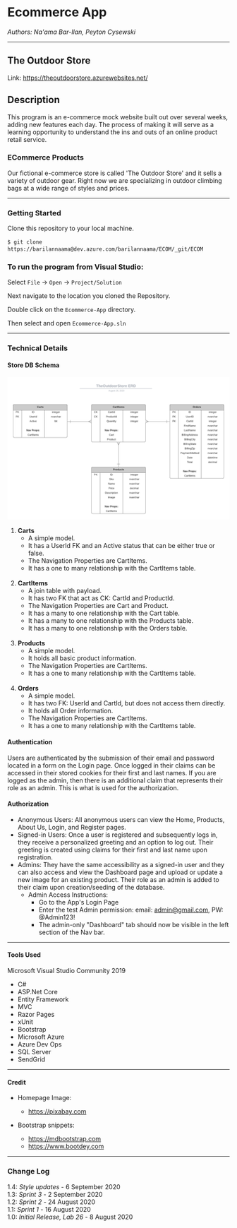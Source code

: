 # Ecommerce App

*Authors: Na'ama Bar-Ilan, Peyton Cysewski*

----

## The Outdoor Store
Link: https://theoutdoorstore.azurewebsites.net/

## Description
This program is an e-commerce mock website built out over several weeks, adding new features each day. The process of making it will serve as a learning opportunity to understand the ins and outs of an online product retail service.

### ECommerce Products
Our fictional e-commerce store is called 'The Outdoor Store' and it sells a variety of outdoor gear. Right now we are specializing in outdoor climbing bags at a wide range of styles and prices.

---

### Getting Started
Clone this repository to your local machine.

```
$ git clone https://barilannaama@dev.azure.com/barilannaama/ECOM/_git/ECOM
```

### To run the program from Visual Studio:
Select ```File``` -> ```Open``` -> ```Project/Solution```

Next navigate to the location you cloned the Repository.

Double click on the ```Ecommerce-App``` directory.

Then select and open ```Ecommerce-App.sln```

---

### Technical Details

#### Store DB Schema

![StoreDbERD](/Assets/ERD.png)

1. **Carts**
	- A simple model. 
	- It has a UserId FK and an Active status that can be either true or false. 
	- The Navigation Properties are CartItems. 
	- It has a one to many relationship with the CartItems table. 
<br><br>
2. **CartItems**
	* A join table with payload. 
	* It has two FK that act as CK: CartId and ProductId. 
	* The Navigation Properties are Cart and Product. 
	* It has a many to one relationship with the Cart table.
	* It has a many to one relationship with the Products table. 
	* It has a many to one relationship with the Orders table. 
<br><br>
3. **Products**
	* A simple model. 
	* It holds all basic product information. 
	* The Navigation Properties are CartItems. 
	* It has a one to many relationship with the CartItems table. 
<br><br>
4. **Orders**
	* A simple model. 
	* It has two FK: UserId and CartId, but does not access them directly. 
	* It holds all Order information. 
	* The Navigation Properties are CartItems. 
	* It has a one to many relationship with the CartItems table. 

#### Authentication
Users are authenticated by the submission of their email and password located in a form on the Login page. Once logged in their claims can be accessed in their stored cookies for their first and last names. If you are logged as the admin, then there is an additional claim that represents their role as an admin. This is what is used for the authorization.

#### Authorization
- Anonymous Users: All anonymous users can view the Home, Products, About Us, Login, and Register pages.
- Signed-in Users: Once a user is registered and subsequently logs in, they receive a personalized greeting and an option to log out. Their greeting is created using claims for their first and last name upon registration.
- Admins: They have the same accessibility as a signed-in user and they can also access and view the Dashboard page and upload or update a new image for an existing product. Their role as an admin is added to their claim upon creation/seeding of the database.
	- Admin Access Instructions:
		- Go to the App's Login Page
		- Enter the test Admin permission: email: admin@gmail.com, PW: @Admin123!
		- The admin-only "Dashboard" tab should now be visible in the left section of the Nav bar. 


---

#### Tools Used

Microsoft Visual Studio Community 2019

- C#
- ASP.Net Core
- Entity Framework
- MVC
- Razor Pages
- xUnit
- Bootstrap
- Microsoft Azure
- Azure Dev Ops
- SQL Server
- SendGrid

---
#### Credit

* Homepage Image: 
	* https://pixabay.com

* Bootstrap snippets: 
	*  https://mdbootstrap.com
	*  https://www.bootdey.com

---

### Change Log
1.4: *Style updates* - 6 September 2020
<br>
1.3: *Sprint 3* - 2 September 2020
<br>
1.2: *Sprint 2* - 24 August 2020
<br>
1.1: *Sprint 1* - 16 August 2020
<br>
1.0: *Initial Release, Lab 26* - 8 August 2020
